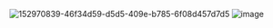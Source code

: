 ![152970839-46f34d59-d5d5-409e-b785-6f08d457d7d5](https://user-images.githubusercontent.com/90384405/155475459-c924afda-2f54-48bf-aadb-ed14440ff6a0.png)
![image](https://user-images.githubusercontent.com/90384405/155475474-5035ad0c-3cf0-4fe8-b858-388adf64f5d0.png)
